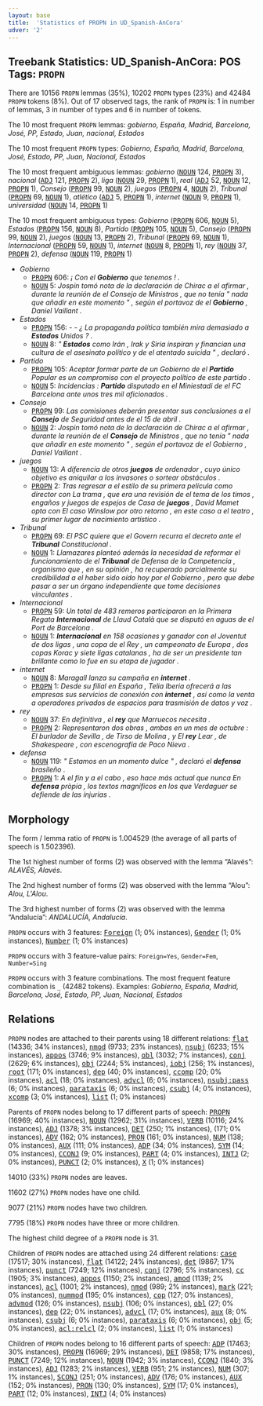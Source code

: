 ```yaml
---
layout: base
title:  'Statistics of PROPN in UD_Spanish-AnCora'
udver: '2'
---
```


## Treebank Statistics: UD_Spanish-AnCora: POS Tags: `PROPN`

There are 10156 `PROPN` lemmas (35%), 10202 `PROPN` types (23%) and 42484 `PROPN` tokens (8%).
Out of 17 observed tags, the rank of `PROPN` is: 1 in number of lemmas, 3 in number of types and 6 in number of tokens.

The 10 most frequent `PROPN` lemmas: <em>gobierno, España, Madrid, Barcelona, José, PP, Estado, Juan, nacional, Estados</em>

The 10 most frequent `PROPN` types:  <em>Gobierno, España, Madrid, Barcelona, José, Estado, PP, Juan, Nacional, Estados</em>

The 10 most frequent ambiguous lemmas: <em>gobierno</em> (<tt><a href="es_ancora-pos-NOUN.html">NOUN</a></tt> 124, <tt><a href="es_ancora-pos-PROPN.html">PROPN</a></tt> 3), <em>nacional</em> (<tt><a href="es_ancora-pos-ADJ.html">ADJ</a></tt> 121, <tt><a href="es_ancora-pos-PROPN.html">PROPN</a></tt> 2), <em>liga</em> (<tt><a href="es_ancora-pos-NOUN.html">NOUN</a></tt> 29, <tt><a href="es_ancora-pos-PROPN.html">PROPN</a></tt> 1), <em>real</em> (<tt><a href="es_ancora-pos-ADJ.html">ADJ</a></tt> 52, <tt><a href="es_ancora-pos-NOUN.html">NOUN</a></tt> 12, <tt><a href="es_ancora-pos-PROPN.html">PROPN</a></tt> 1), <em>Consejo</em> (<tt><a href="es_ancora-pos-PROPN.html">PROPN</a></tt> 99, <tt><a href="es_ancora-pos-NOUN.html">NOUN</a></tt> 2), <em>juegos</em> (<tt><a href="es_ancora-pos-PROPN.html">PROPN</a></tt> 4, <tt><a href="es_ancora-pos-NOUN.html">NOUN</a></tt> 2), <em>Tribunal</em> (<tt><a href="es_ancora-pos-PROPN.html">PROPN</a></tt> 69, <tt><a href="es_ancora-pos-NOUN.html">NOUN</a></tt> 1), <em>atlético</em> (<tt><a href="es_ancora-pos-ADJ.html">ADJ</a></tt> 5, <tt><a href="es_ancora-pos-PROPN.html">PROPN</a></tt> 1), <em>internet</em> (<tt><a href="es_ancora-pos-NOUN.html">NOUN</a></tt> 9, <tt><a href="es_ancora-pos-PROPN.html">PROPN</a></tt> 1), <em>universidad</em> (<tt><a href="es_ancora-pos-NOUN.html">NOUN</a></tt> 14, <tt><a href="es_ancora-pos-PROPN.html">PROPN</a></tt> 1)

The 10 most frequent ambiguous types:  <em>Gobierno</em> (<tt><a href="es_ancora-pos-PROPN.html">PROPN</a></tt> 606, <tt><a href="es_ancora-pos-NOUN.html">NOUN</a></tt> 5), <em>Estados</em> (<tt><a href="es_ancora-pos-PROPN.html">PROPN</a></tt> 156, <tt><a href="es_ancora-pos-NOUN.html">NOUN</a></tt> 8), <em>Partido</em> (<tt><a href="es_ancora-pos-PROPN.html">PROPN</a></tt> 105, <tt><a href="es_ancora-pos-NOUN.html">NOUN</a></tt> 5), <em>Consejo</em> (<tt><a href="es_ancora-pos-PROPN.html">PROPN</a></tt> 99, <tt><a href="es_ancora-pos-NOUN.html">NOUN</a></tt> 2), <em>juegos</em> (<tt><a href="es_ancora-pos-NOUN.html">NOUN</a></tt> 13, <tt><a href="es_ancora-pos-PROPN.html">PROPN</a></tt> 2), <em>Tribunal</em> (<tt><a href="es_ancora-pos-PROPN.html">PROPN</a></tt> 69, <tt><a href="es_ancora-pos-NOUN.html">NOUN</a></tt> 1), <em>Internacional</em> (<tt><a href="es_ancora-pos-PROPN.html">PROPN</a></tt> 59, <tt><a href="es_ancora-pos-NOUN.html">NOUN</a></tt> 1), <em>internet</em> (<tt><a href="es_ancora-pos-NOUN.html">NOUN</a></tt> 8, <tt><a href="es_ancora-pos-PROPN.html">PROPN</a></tt> 1), <em>rey</em> (<tt><a href="es_ancora-pos-NOUN.html">NOUN</a></tt> 37, <tt><a href="es_ancora-pos-PROPN.html">PROPN</a></tt> 2), <em>defensa</em> (<tt><a href="es_ancora-pos-NOUN.html">NOUN</a></tt> 119, <tt><a href="es_ancora-pos-PROPN.html">PROPN</a></tt> 1)


* <em>Gobierno</em>
  * <tt><a href="es_ancora-pos-PROPN.html">PROPN</a></tt> 606: <em>¡ Con el <b>Gobierno</b> que tenemos ! .</em>
  * <tt><a href="es_ancora-pos-NOUN.html">NOUN</a></tt> 5: <em>Jospin tomó nota de la declaración de Chirac a el afirmar , durante la reunión de el Consejo de Ministros , que no tenía " nada que añadir en este momento " , según el portavoz de el <b>Gobierno</b> , Daniel Vaillant .</em>
* <em>Estados</em>
  * <tt><a href="es_ancora-pos-PROPN.html">PROPN</a></tt> 156: <em>- - ¿ La propaganda política también mira demasiado a <b>Estados</b> Unidos ? .</em>
  * <tt><a href="es_ancora-pos-NOUN.html">NOUN</a></tt> 8: <em>" <b>Estados</b> como Irán , Irak y Siria inspiran y financian una cultura de el asesinato político y de el atentado suicida " , declaró .</em>
* <em>Partido</em>
  * <tt><a href="es_ancora-pos-PROPN.html">PROPN</a></tt> 105: <em>Aceptar formar parte de un Gobierno de el <b>Partido</b> Popular es un compromiso con el proyecto político de este partido .</em>
  * <tt><a href="es_ancora-pos-NOUN.html">NOUN</a></tt> 5: <em>Incidencias : <b>Partido</b> disputado en el Miniestadi de el FC Barcelona ante unos tres mil aficionados .</em>
* <em>Consejo</em>
  * <tt><a href="es_ancora-pos-PROPN.html">PROPN</a></tt> 99: <em>Las comisiones deberán presentar sus conclusiones a el <b>Consejo</b> de Seguridad antes de el 15 de abril .</em>
  * <tt><a href="es_ancora-pos-NOUN.html">NOUN</a></tt> 2: <em>Jospin tomó nota de la declaración de Chirac a el afirmar , durante la reunión de el <b>Consejo</b> de Ministros , que no tenía " nada que añadir en este momento " , según el portavoz de el Gobierno , Daniel Vaillant .</em>
* <em>juegos</em>
  * <tt><a href="es_ancora-pos-NOUN.html">NOUN</a></tt> 13: <em>A diferencia de otros <b>juegos</b> de ordenador , cuyo único objetivo es aniquilar a los invasores o sortear obstáculos .</em>
  * <tt><a href="es_ancora-pos-PROPN.html">PROPN</a></tt> 2: <em>Tras regresar a el estilo de su primera película como director con La trama , que era una revisión de el tema de los timos , engaños y juegos de espejos de Casa de <b>juegos</b> , David Mamet opta con El caso Winslow por otro retorno , en este caso a el teatro , su primer lugar de nacimiento artístico .</em>
* <em>Tribunal</em>
  * <tt><a href="es_ancora-pos-PROPN.html">PROPN</a></tt> 69: <em>El PSC quiere que el Govern recurra el decreto ante el <b>Tribunal</b> Constitucional .</em>
  * <tt><a href="es_ancora-pos-NOUN.html">NOUN</a></tt> 1: <em>Llamazares planteó además la necesidad de reformar el funcionamiento de el <b>Tribunal</b> de Defensa de la Competencia , organismo que , en su opinión , ha recuperado parcialmente su credibilidad a el haber sido oído hoy por el Gobierno , pero que debe pasar a ser un órgano independiente que tome decisiones vinculantes .</em>
* <em>Internacional</em>
  * <tt><a href="es_ancora-pos-PROPN.html">PROPN</a></tt> 59: <em>Un total de 483 remeros participaron en la Primera Regata <b>Internacional</b> de Llaud Català que se disputó en aguas de el Port de Barcelona .</em>
  * <tt><a href="es_ancora-pos-NOUN.html">NOUN</a></tt> 1: <em><b>Internacional</b> en 158 ocasiones y ganador con el Joventut de dos ligas , una copa de el Rey , un campeonato de Europa , dos copas Korac y siete ligas catalanas , ha de ser un presidente tan brillante como lo fue en su etapa de jugador .</em>
* <em>internet</em>
  * <tt><a href="es_ancora-pos-NOUN.html">NOUN</a></tt> 8: <em>Maragall lanza su campaña en <b>internet</b> .</em>
  * <tt><a href="es_ancora-pos-PROPN.html">PROPN</a></tt> 1: <em>Desde su filial en España , Telia Iberia ofrecerá a las empresas sus servicios de conexión con <b>internet</b> , así como la venta a operadores privados de espacios para trasmisión de datos y voz .</em>
* <em>rey</em>
  * <tt><a href="es_ancora-pos-NOUN.html">NOUN</a></tt> 37: <em>En definitiva , el <b>rey</b> que Marruecos necesita .</em>
  * <tt><a href="es_ancora-pos-PROPN.html">PROPN</a></tt> 2: <em>Representaron dos obras , ambas en un mes de octubre : El burlador de Sevilla , de Tirso de Molina , y El <b>rey</b> Lear , de Shakespeare , con escenografía de Paco Nieva .</em>
* <em>defensa</em>
  * <tt><a href="es_ancora-pos-NOUN.html">NOUN</a></tt> 119: <em>" Estamos en un momento dulce " , declaró el <b>defensa</b> brasileño .</em>
  * <tt><a href="es_ancora-pos-PROPN.html">PROPN</a></tt> 1: <em>A el fin y a el cabo , eso hace más actual que nunca En <b>defensa</b> pròpia , los textos magníficos en los que Verdaguer se defiende de las injurias .</em>

## Morphology

The form / lemma ratio of `PROPN` is 1.004529 (the average of all parts of speech is 1.502396).

The 1st highest number of forms (2) was observed with the lemma “Alavés”: <em>ALAVÉS, Alavés</em>.

The 2nd highest number of forms (2) was observed with the lemma “Alou”: <em>Alou, L'Alou</em>.

The 3rd highest number of forms (2) was observed with the lemma “Andalucía”: <em>ANDALUCÍA, Andalucía</em>.

`PROPN` occurs with 3 features: <tt><a href="es_ancora-feat-Foreign.html">Foreign</a></tt> (1; 0% instances), <tt><a href="es_ancora-feat-Gender.html">Gender</a></tt> (1; 0% instances), <tt><a href="es_ancora-feat-Number.html">Number</a></tt> (1; 0% instances)

`PROPN` occurs with 3 feature-value pairs: `Foreign=Yes`, `Gender=Fem`, `Number=Sing`

`PROPN` occurs with 3 feature combinations.
The most frequent feature combination is `_` (42482 tokens).
Examples: <em>Gobierno, España, Madrid, Barcelona, José, Estado, PP, Juan, Nacional, Estados</em>


## Relations

`PROPN` nodes are attached to their parents using 18 different relations: <tt><a href="es_ancora-dep-flat.html">flat</a></tt> (14336; 34% instances), <tt><a href="es_ancora-dep-nmod.html">nmod</a></tt> (9733; 23% instances), <tt><a href="es_ancora-dep-nsubj.html">nsubj</a></tt> (6233; 15% instances), <tt><a href="es_ancora-dep-appos.html">appos</a></tt> (3746; 9% instances), <tt><a href="es_ancora-dep-obl.html">obl</a></tt> (3032; 7% instances), <tt><a href="es_ancora-dep-conj.html">conj</a></tt> (2629; 6% instances), <tt><a href="es_ancora-dep-obj.html">obj</a></tt> (2244; 5% instances), <tt><a href="es_ancora-dep-iobj.html">iobj</a></tt> (256; 1% instances), <tt><a href="es_ancora-dep-root.html">root</a></tt> (171; 0% instances), <tt><a href="es_ancora-dep-dep.html">dep</a></tt> (40; 0% instances), <tt><a href="es_ancora-dep-ccomp.html">ccomp</a></tt> (20; 0% instances), <tt><a href="es_ancora-dep-acl.html">acl</a></tt> (18; 0% instances), <tt><a href="es_ancora-dep-advcl.html">advcl</a></tt> (6; 0% instances), <tt><a href="es_ancora-dep-nsubj-pass.html">nsubj:pass</a></tt> (6; 0% instances), <tt><a href="es_ancora-dep-parataxis.html">parataxis</a></tt> (6; 0% instances), <tt><a href="es_ancora-dep-csubj.html">csubj</a></tt> (4; 0% instances), <tt><a href="es_ancora-dep-xcomp.html">xcomp</a></tt> (3; 0% instances), <tt><a href="es_ancora-dep-list.html">list</a></tt> (1; 0% instances)

Parents of `PROPN` nodes belong to 17 different parts of speech: <tt><a href="es_ancora-pos-PROPN.html">PROPN</a></tt> (16969; 40% instances), <tt><a href="es_ancora-pos-NOUN.html">NOUN</a></tt> (12962; 31% instances), <tt><a href="es_ancora-pos-VERB.html">VERB</a></tt> (10116; 24% instances), <tt><a href="es_ancora-pos-ADJ.html">ADJ</a></tt> (1378; 3% instances), <tt><a href="es_ancora-pos-DET.html">DET</a></tt> (250; 1% instances),  (171; 0% instances), <tt><a href="es_ancora-pos-ADV.html">ADV</a></tt> (162; 0% instances), <tt><a href="es_ancora-pos-PRON.html">PRON</a></tt> (161; 0% instances), <tt><a href="es_ancora-pos-NUM.html">NUM</a></tt> (138; 0% instances), <tt><a href="es_ancora-pos-AUX.html">AUX</a></tt> (111; 0% instances), <tt><a href="es_ancora-pos-ADP.html">ADP</a></tt> (34; 0% instances), <tt><a href="es_ancora-pos-SYM.html">SYM</a></tt> (14; 0% instances), <tt><a href="es_ancora-pos-CCONJ.html">CCONJ</a></tt> (9; 0% instances), <tt><a href="es_ancora-pos-PART.html">PART</a></tt> (4; 0% instances), <tt><a href="es_ancora-pos-INTJ.html">INTJ</a></tt> (2; 0% instances), <tt><a href="es_ancora-pos-PUNCT.html">PUNCT</a></tt> (2; 0% instances), <tt><a href="es_ancora-pos-X.html">X</a></tt> (1; 0% instances)

14010 (33%) `PROPN` nodes are leaves.

11602 (27%) `PROPN` nodes have one child.

9077 (21%) `PROPN` nodes have two children.

7795 (18%) `PROPN` nodes have three or more children.

The highest child degree of a `PROPN` node is 31.

Children of `PROPN` nodes are attached using 24 different relations: <tt><a href="es_ancora-dep-case.html">case</a></tt> (17517; 30% instances), <tt><a href="es_ancora-dep-flat.html">flat</a></tt> (14122; 24% instances), <tt><a href="es_ancora-dep-det.html">det</a></tt> (9867; 17% instances), <tt><a href="es_ancora-dep-punct.html">punct</a></tt> (7249; 12% instances), <tt><a href="es_ancora-dep-conj.html">conj</a></tt> (2796; 5% instances), <tt><a href="es_ancora-dep-cc.html">cc</a></tt> (1905; 3% instances), <tt><a href="es_ancora-dep-appos.html">appos</a></tt> (1150; 2% instances), <tt><a href="es_ancora-dep-amod.html">amod</a></tt> (1139; 2% instances), <tt><a href="es_ancora-dep-acl.html">acl</a></tt> (1001; 2% instances), <tt><a href="es_ancora-dep-nmod.html">nmod</a></tt> (989; 2% instances), <tt><a href="es_ancora-dep-mark.html">mark</a></tt> (221; 0% instances), <tt><a href="es_ancora-dep-nummod.html">nummod</a></tt> (195; 0% instances), <tt><a href="es_ancora-dep-cop.html">cop</a></tt> (127; 0% instances), <tt><a href="es_ancora-dep-advmod.html">advmod</a></tt> (126; 0% instances), <tt><a href="es_ancora-dep-nsubj.html">nsubj</a></tt> (106; 0% instances), <tt><a href="es_ancora-dep-obl.html">obl</a></tt> (27; 0% instances), <tt><a href="es_ancora-dep-dep.html">dep</a></tt> (22; 0% instances), <tt><a href="es_ancora-dep-advcl.html">advcl</a></tt> (17; 0% instances), <tt><a href="es_ancora-dep-aux.html">aux</a></tt> (8; 0% instances), <tt><a href="es_ancora-dep-csubj.html">csubj</a></tt> (6; 0% instances), <tt><a href="es_ancora-dep-parataxis.html">parataxis</a></tt> (6; 0% instances), <tt><a href="es_ancora-dep-obj.html">obj</a></tt> (5; 0% instances), <tt><a href="es_ancora-dep-acl-relcl.html">acl:relcl</a></tt> (2; 0% instances), <tt><a href="es_ancora-dep-list.html">list</a></tt> (1; 0% instances)

Children of `PROPN` nodes belong to 16 different parts of speech: <tt><a href="es_ancora-pos-ADP.html">ADP</a></tt> (17463; 30% instances), <tt><a href="es_ancora-pos-PROPN.html">PROPN</a></tt> (16969; 29% instances), <tt><a href="es_ancora-pos-DET.html">DET</a></tt> (9858; 17% instances), <tt><a href="es_ancora-pos-PUNCT.html">PUNCT</a></tt> (7249; 12% instances), <tt><a href="es_ancora-pos-NOUN.html">NOUN</a></tt> (1942; 3% instances), <tt><a href="es_ancora-pos-CCONJ.html">CCONJ</a></tt> (1840; 3% instances), <tt><a href="es_ancora-pos-ADJ.html">ADJ</a></tt> (1283; 2% instances), <tt><a href="es_ancora-pos-VERB.html">VERB</a></tt> (951; 2% instances), <tt><a href="es_ancora-pos-NUM.html">NUM</a></tt> (307; 1% instances), <tt><a href="es_ancora-pos-SCONJ.html">SCONJ</a></tt> (251; 0% instances), <tt><a href="es_ancora-pos-ADV.html">ADV</a></tt> (176; 0% instances), <tt><a href="es_ancora-pos-AUX.html">AUX</a></tt> (152; 0% instances), <tt><a href="es_ancora-pos-PRON.html">PRON</a></tt> (130; 0% instances), <tt><a href="es_ancora-pos-SYM.html">SYM</a></tt> (17; 0% instances), <tt><a href="es_ancora-pos-PART.html">PART</a></tt> (12; 0% instances), <tt><a href="es_ancora-pos-INTJ.html">INTJ</a></tt> (4; 0% instances)

